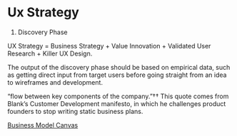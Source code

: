 # Ux Strategy

1. Discovery Phase

UX Strategy = Business Strategy + Value Innovation + Validated User Research + Killer UX Design.

The output of the discovery phase should be based on empirical
data, such as getting direct input from target users before going
straight from an idea to wireframes and development.

“flow between key components of the company.”†† This quote comes
from Blank’s Customer Development manifesto, in which he challenges product founders to stop writing static business plans.

[Business Model Canvas](https://en.wikipedia.org/wiki/Business_Model_Canvas)